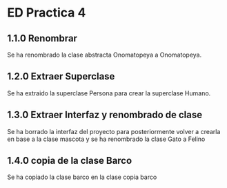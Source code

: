 # ED Practica 4
## 1.1.0 Renombrar
Se ha renombrado la clase abstracta Onomatopeya a Onomatopeya.
## 1.2.0 Extraer Superclase
Se ha extraido la superclase Persona para crear la superclase Humano.
## 1.3.0 Extraer Interfaz y renombrado de clase
Se ha borrado la interfaz del proyecto para posteriormente volver a crearla en base a la clase mascota y se ha renombrado la clase Gato a Felino
## 1.4.0 copia de la clase Barco
Se ha copiado la clase barco en la clase copia barco
